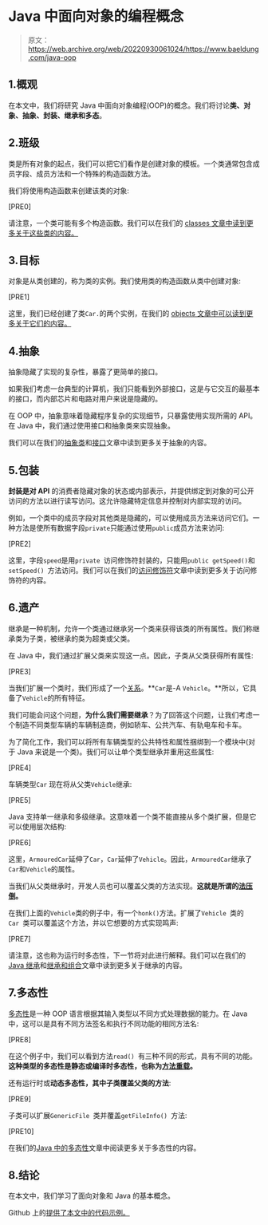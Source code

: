 # Java 中面向对象的编程概念

> 原文：<https://web.archive.org/web/20220930061024/https://www.baeldung.com/java-oop>

## 1.概观

在本文中，我们将研究 Java 中面向对象编程(OOP)的概念。我们将讨论**类、对象、抽象、封装、继承和多态**。

## 2.班级

类是所有对象的起点，我们可以把它们看作是创建对象的模板。一个类通常包含成员字段、成员方法和一个特殊的构造函数方法。

我们将使用构造函数来创建该类的对象:

[PRE0]

请注意，一个类可能有多个构造函数。我们可以在我们的 [classes 文章中读到更多关于这些类的内容。](/web/20221126233949/https://www.baeldung.com/java-classes-objects#classes)

## 3.目标

对象是从类创建的，称为类的实例。我们使用类的构造函数从类中创建对象:

[PRE1]

这里，我们已经创建了类`Car.`的两个实例，在我们的 [objects 文章中可以读到更多关于它们的内容。](/web/20221126233949/https://www.baeldung.com/java-classes-objects#objects)

## 4.抽象

抽象隐藏了实现的复杂性，暴露了更简单的接口。

如果我们考虑一台典型的计算机，我们只能看到外部接口，这是与它交互的最基本的接口，而内部芯片和电路对用户来说是隐藏的。

在 OOP 中，抽象意味着隐藏程序复杂的实现细节，只暴露使用实现所需的 API。在 Java 中，我们通过使用接口和抽象类来实现抽象。

我们可以在我们的[抽象类](/web/20221126233949/https://www.baeldung.com/java-abstract-class)和[接口](/web/20221126233949/https://www.baeldung.com/java-interfaces)文章中读到更多关于抽象的内容。

## 5.包装

**封装是对 API** 的消费者隐藏对象的状态或内部表示，并提供绑定到对象的可公开访问的方法以进行读写访问。这允许隐藏特定信息并控制对内部实现的访问。

例如，一个类中的成员字段对其他类是隐藏的，可以使用成员方法来访问它们。一种方法是使所有数据字段`private`只能通过使用`public`成员方法来访问:

[PRE2]

这里，字段`speed`是用`private `访问修饰符封装的，只能用`public getSpeed()`和`setSpeed() `方法访问。我们可以在我们的[访问修饰符](/web/20221126233949/https://www.baeldung.com/java-access-modifiers)文章中读到更多关于访问修饰符的内容。

## 6.遗产

继承是一种机制，允许一个类通过继承另一个类来获得该类的所有属性。我们称继承类为子类，被继承的类为超类或父类。

在 Java 中，我们通过扩展父类来实现这一点。因此，子类从父类获得所有属性:

[PRE3]

当我们扩展一个类时，我们形成了一个[关系](/web/20221126233949/https://www.baeldung.com/java-inheritance-composition)。**`Car`是-A `Vehicle`。**所以，它具备了`Vehicle`的所有特征。

我们可能会问这个问题，**为什么我们需要继承**？为了回答这个问题，让我们考虑一个制造不同类型车辆的车辆制造商，例如轿车、公共汽车、有轨电车和卡车。

为了简化工作，我们可以将所有车辆类型的公共特性和属性捆绑到一个模块中(对于 Java 来说是一个类)。我们可以让单个类型继承并重用这些属性:

[PRE4]

车辆类型`Car` 现在将从父类`Vehicle`继承:

[PRE5]

Java 支持单一继承和多级继承。这意味着一个类不能直接从多个类扩展，但是它可以使用层次结构:

[PRE6]

这里，`ArmouredCar`延伸了`Car`，`Car`延伸了`Vehicle`。因此，`ArmouredCar`继承了`Car`和`Vehicle`的属性。

当我们从父类继承时，开发人员也可以覆盖父类的方法实现。**这就是所谓的[法压倒](/web/20221126233949/https://www.baeldung.com/java-method-overload-override#method-overriding)。**

在我们上面的`Vehicle`类的例子中，有一个`honk()`方法。扩展了`Vehicle `类的`Car `类可以覆盖这个方法，并以它想要的方式实现鸣声:

[PRE7]

请注意，这也称为运行时多态性，下一节将对此进行解释。我们可以在我们的 [Java 继承](/web/20221126233949/https://www.baeldung.com/java-inheritance)和[继承和组合](/web/20221126233949/https://www.baeldung.com/java-inheritance-composition)文章中读到更多关于继承的内容。

## 7.多态性

[多态性](/web/20221126233949/https://www.baeldung.com/cs/polymorphism)是一种 OOP 语言根据其输入类型以不同方式处理数据的能力。在 Java 中，这可以是具有不同方法签名和执行不同功能的相同方法名:

[PRE8]

在这个例子中，我们可以看到方法`read() `有三种不同的形式，具有不同的功能。**这种类型的多态性是静态或编译时多态性，也称为[方法重载](/web/20221126233949/https://www.baeldung.com/java-method-overload-override#method-overloading)。**

还有运行时或**动态多态性，其中子类覆盖父类的方法**:

[PRE9]

子类可以扩展`GenericFile `类并覆盖`getFileInfo() `方法:

[PRE10]

在我们的[Java 中的多态性](/web/20221126233949/https://www.baeldung.com/java-polymorphism)文章中阅读更多关于多态性的内容。

## 8.结论

在本文中，我们学习了面向对象和 Java 的基本概念。

Github 上的[提供了本文中的代码示例。](https://web.archive.org/web/20221126233949/https://github.com/eugenp/tutorials/tree/master/core-java-modules/core-java-lang-oop-others)